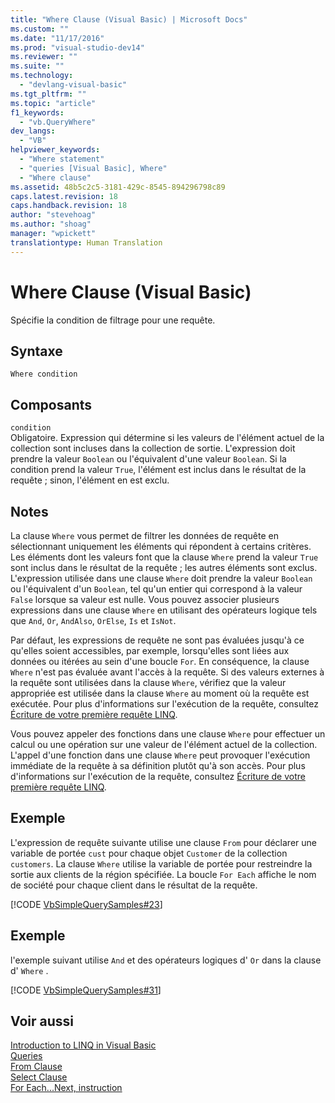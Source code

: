 ```yaml
---
title: "Where Clause (Visual Basic) | Microsoft Docs"
ms.custom: ""
ms.date: "11/17/2016"
ms.prod: "visual-studio-dev14"
ms.reviewer: ""
ms.suite: ""
ms.technology: 
  - "devlang-visual-basic"
ms.tgt_pltfrm: ""
ms.topic: "article"
f1_keywords: 
  - "vb.QueryWhere"
dev_langs: 
  - "VB"
helpviewer_keywords: 
  - "Where statement"
  - "queries [Visual Basic], Where"
  - "Where clause"
ms.assetid: 48b5c2c5-3181-429c-8545-894296798c89
caps.latest.revision: 18
caps.handback.revision: 18
author: "stevehoag"
ms.author: "shoag"
manager: "wpickett"
translationtype: Human Translation
---
```

# Where Clause (Visual Basic)
Spécifie la condition de filtrage pour une requête.  
  
## Syntaxe  
  
```  
Where condition  
```  
  
## Composants  
 `condition`  
 Obligatoire.  Expression qui détermine si les valeurs de l'élément actuel de la collection sont incluses dans la collection de sortie.  L'expression doit prendre la valeur `Boolean` ou l'équivalent d'une valeur `Boolean`.  Si la condition prend la valeur `True`, l'élément est inclus dans le résultat de la requête ; sinon, l'élément en est exclu.  
  
## Notes  
 La clause `Where` vous permet de filtrer les données de requête en sélectionnant uniquement les éléments qui répondent à certains critères.  Les éléments dont les valeurs font que la clause `Where` prend la valeur `True` sont inclus dans le résultat de la requête ; les autres éléments sont exclus.  L'expression utilisée dans une clause `Where` doit prendre la valeur `Boolean` ou l'équivalent d'un `Boolean`, tel qu'un entier qui correspond à la valeur `False` lorsque sa valeur est nulle.  Vous pouvez associer plusieurs expressions dans une clause `Where` en utilisant des opérateurs logique tels que `And`, `Or`, `AndAlso`, `OrElse`, `Is` et `IsNot`.  
  
 Par défaut, les expressions de requête ne sont pas évaluées jusqu'à ce qu'elles soient accessibles, par exemple, lorsqu'elles sont liées aux données ou itérées au sein d'une boucle `For`.  En conséquence, la clause `Where` n'est pas évaluée avant l'accès à la requête.  Si des valeurs externes à la requête sont utilisées dans la clause `Where`, vérifiez que la valeur appropriée est utilisée dans la clause `Where` au moment où la requête est exécutée.  Pour plus d'informations sur l'exécution de la requête, consultez [Écriture de votre première requête LINQ](../../../visual-basic/programming-guide/concepts/linq/writing-your-first-linq-query.md).  
  
 Vous pouvez appeler des fonctions dans une clause `Where` pour effectuer un calcul ou une opération sur une valeur de l'élément actuel de la collection.  L'appel d'une fonction dans une clause `Where` peut provoquer l'exécution immédiate de la requête à sa définition plutôt qu'à son accès.  Pour plus d'informations sur l'exécution de la requête, consultez [Écriture de votre première requête LINQ](../../../visual-basic/programming-guide/concepts/linq/writing-your-first-linq-query.md).  
  
## Exemple  
 L'expression de requête suivante utilise une clause `From` pour déclarer une variable de portée `cust` pour chaque objet `Customer` de la collection `customers`.  La clause `Where` utilise la variable de portée pour restreindre la sortie aux clients de la région spécifiée.  La boucle `For Each` affiche le nom de société pour chaque client dans le résultat de la requête.  
  
 [!CODE [VbSimpleQuerySamples#23](../CodeSnippet/VS_Snippets_VBCSharp/VbSimpleQuerySamples#23)]  
  
## Exemple  
 l'exemple suivant utilise `And` et des opérateurs logiques d' `Or` dans la clause d' `Where` .  
  
 [!CODE [VbSimpleQuerySamples#31](../CodeSnippet/VS_Snippets_VBCSharp/VbSimpleQuerySamples#31)]  
  
## Voir aussi  
 [Introduction to LINQ in Visual Basic](../../../visual-basic/programming-guide/language-features/linq/introduction-to-linq.md)   
 [Queries](../../../visual-basic/language-reference/queries/queries.md)   
 [From Clause](../../../visual-basic/language-reference/queries/from-clause.md)   
 [Select Clause](../../../visual-basic/language-reference/queries/select-clause.md)   
 [For Each...Next, instruction](../../../visual-basic/language-reference/statements/for-each-next-statement.md)